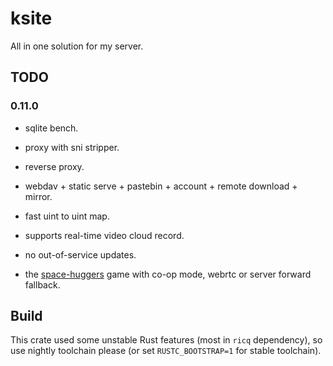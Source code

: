 # ksite

All in one solution for my server.

## TODO

### 0.11.0

- sqlite bench.

- proxy with sni stripper.

- reverse proxy.

- webdav + static serve + pastebin + account + remote download + mirror.

- fast uint to uint map.

- supports real-time video cloud record.

- no out-of-service updates.

- the [space-huggers](https://github.com/KilledByAPixel/SpaceHuggers) game with co-op mode, webrtc or server forward fallback.

## Build

This crate used some unstable Rust features (most in `ricq` dependency), so use nightly toolchain please (or set `RUSTC_BOOTSTRAP=1` for stable toolchain).
